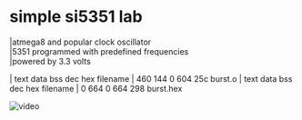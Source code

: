 #  simple si5351 lab

|atmega8 and popular clock oscillator<br>
|5351 programmed with predefined frequencies<br>
|powered by 3.3 volts<br>

|   text   data	    bss	    dec	    hex	filename
|    460    144	      0	    604	    25c	burst.o
|   text   data	    bss	    dec	    hex	filename
|      0    664	      0	    664	    298	burst.hex

![video](video.gif)
